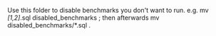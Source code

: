 Use this folder to disable benchmarks you don't want to run.
e.g. mv *[1,2]*.sql disabled_benchmarks  ; then afterwards  mv disabled_benchmarks/*.sql .
